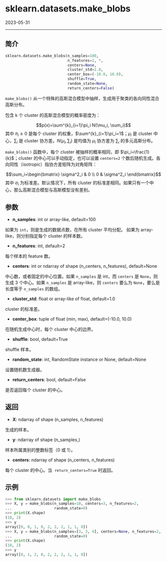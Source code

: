 # sklearn.datasets.make_blobs

2023-05-31
****
## 简介

```python
sklearn.datasets.make_blobs(n_samples=100, 
							n_features=2, *, 
							centers=None, 
							cluster_std=1.0, 
							center_box=(-10.0, 10.0), 
							shuffle=True, 
							random_state=None, 
							return_centers=False)
```

`make_blobs()` 从一个特殊的高斯混合模型中抽样，生成用于聚类的各向同性混合高斯分布。

包含 k 个 cluster 的高斯混合模型的概率密度为：

$$p(x)=\sum^{k}_{i=1}\pi_i N(\mu_i, \sum_i)$$
其中 $\pi_i\ge 0$ 是每个 cluster 的权重，$\sum^{k}_{i=1}\pi_i=1$；$\mu_i$ 是 cluster 中心，$\sum_i$ 是 cluster 协方差。$N(\mu_i,\sum_i)$ 是均值为 $\mu_i$ 协方差为 $\sum_i$ 的多元高斯分布。

`make_blobs()` 函数中，每个 cluster 被抽样的概率相同，即 $\pi_i=\frac{1}{k}$；cluster 的中心可以手动指定，也可以设置 `centers=2` 个数后随机生成。各向同性（isotropic）指协方差矩阵为对角矩阵：

$$\sum_i=\begin{bmatrix}
\sigma^2_i & 0 \\
0 & \sigma^2_i
\end{bmatrix}$$
其中 $\sigma_i$ 为标准差。默认情况下，所有 cluster 的标准差相同。如果只有一个中心，那么高斯混合模型与高斯模型没有差别。

## 参数

- **n_samples**: int or array-like, default=100

如果为 `int`，则是生成的数据点数，在所有 cluster 平均分配。
如果为 array-like，则分别指定每个 cluster 的样本数。

- **n_features**: int, default=2

每个样本的 feature 数。

- **centers**: int or ndarray of shape (n_centers, n_features), default=None

中心数，或者固定的中心位置。如果 `n_samples` 是 int，而 `centers` 是 `None`，则生成 3 个中心。如果 `n_samples` 是 array-like，则 `centers` 要么为 `None`，要么是长度等于 `n_samples` 的数组。

- **cluster_std**: float or array-like of float, default=1.0

cluster 的标准差。

- **center_box**: tuple of float (min, max), default=(-10.0, 10.0)

在随机生成中心时，每个 cluster 中心的边界。

- **shuffle**: bool, default=True

shuffle 样本。

- **random_state**: int, RandomState instance or None, default=None

设置随机数生成器。

- **return_centers**: bool, default=False

是否返回每个 cluster 的中心。

## 返回

- **X**: ndarray of shape (n_samples, n_features)

生成的样本。

- **y**: ndarray of shape (n_samples,)

样本所属类别的整数标签（0 或 1）。

- **centers**: ndarray of shape (n_centers, n_features)

每个 cluster 的中心。当  `return_centers=True` 时返回。

## 示例

```python
>>> from sklearn.datasets import make_blobs
>>> X, y = make_blobs(n_samples=10, centers=3, n_features=2,
...                   random_state=0)
>>> print(X.shape)
(10, 2)
>>> y
array([0, 0, 1, 0, 2, 2, 2, 1, 1, 0])
>>> X, y = make_blobs(n_samples=[3, 3, 4], centers=None, n_features=2,
...                   random_state=0)
>>> print(X.shape)
(10, 2)
>>> y
array([0, 1, 2, 0, 2, 2, 2, 1, 1, 0])
```
